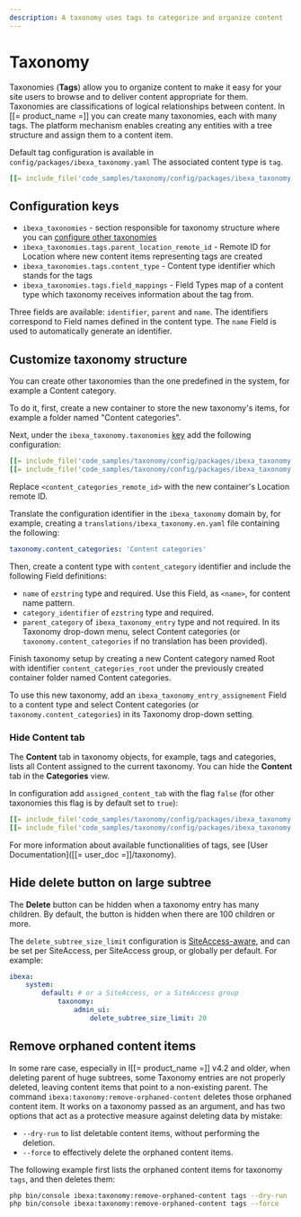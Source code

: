 ```yaml
---
description: A taxonomy uses tags to categorize and organize content
---
```


# Taxonomy

Taxonomies (**Tags**) allow you to organize content to make it easy for your site users to browse and to deliver content appropriate for them. 
Taxonomies are classifications of logical relationships between content.
In [[= product_name =]] you can create many taxonomies, each with many tags. The platform mechanism enables creating any entities with a tree structure and assign them to a content item.

Default tag configuration is available in `config/packages/ibexa_taxonomy.yaml`
The associated content type is `tag`.

``` yaml
[[= include_file('code_samples/taxonomy/config/packages/ibexa_taxonomy.yaml', 0, 9 )=]]
```

## Configuration keys

* `ibexa_taxonomies` - section responsible for taxonomy structure where you can [configure other taxonomies](#customize-taxonomy-structure)
* `ibexa_taxonomies.tags.parent_location_remote_id` - Remote ID for Location where new content items representing tags are created
* `ibexa_taxonomies.tags.content_type` - Content type identifier which stands for the tags
* `ibexa_taxonomies.tags.field_mappings` - Field Types map of a content type which taxonomy receives information about the tag from. 

Three fields are available: `identifier`, `parent` and `name`.
The identifiers correspond to Field names defined in the content type. The `name` Field is used to automatically generate an identifier.

## Customize taxonomy structure

You can create other taxonomies than the one predefined in the system, for example a Content category.

To do it, first, create a new container to store the new taxonomy's items, for example a folder named "Content categories".

Next, under the `ibexa_taxonomy.taxonomies` [key](configuration.md#configuration-files) add the following configuration:

``` yaml
[[= include_file('code_samples/taxonomy/config/packages/ibexa_taxonomy.yaml', 0, 2)=]]        # existing keys
[[= include_file('code_samples/taxonomy/config/packages/ibexa_taxonomy.yaml', 9, 17)=]]
```

Replace `<content_categories_remote_id>` with the new container's Location remote ID.

Translate the configuration identifier in the `ibexa_taxonomy` domain by, for example, creating a `translations/ibexa_taxonomy.en.yaml` file containing the following:
```yaml
taxonomy.content_categories: 'Content categories'
```

Then, create a content type with `content_category` identifier and include the following Field definitions:

* `name` of `ezstring` type and required. Use this Field, as `<name>`, for content name pattern.
* `category_identifier` of `ezstring` type and required.
* `parent_category` of `ibexa_taxonomy_entry` type and not required. In its Taxonomy drop-down menu, select Content categories (or `taxonomy.content_categories` if no translation has been provided).

Finish taxonomy setup by creating a new Content category named Root with identifier `content_categories_root` under the previously created container folder named Content categories.

To use this new taxonomy, add an `ibexa_taxonomy_entry_assignement` Field to a content type and select Content categories (or `taxonomy.content_categories`) in its Taxonomy drop-down setting.

### Hide Content tab

The **Content** tab in taxonomy objects, for example, tags and categories, lists all Content assigned to the current taxonomy.
You can hide the **Content** tab in the **Categories** view.

In configuration add `assigned_content_tab` with the flag `false` (for other taxonomies this flag is by default set to `true`):

``` yaml
[[= include_file('code_samples/taxonomy/config/packages/ibexa_taxonomy.yaml', 0, 2)=]]        # existing keys
[[= include_file('code_samples/taxonomy/config/packages/ibexa_taxonomy.yaml', 9, 17)=]]
```

For more information about available functionalities of tags, see [User Documentation]([[= user_doc =]]/taxonomy).

## Hide delete button on large subtree

The **Delete** button can be hidden when a taxonomy entry has many children.
By default, the button is hidden when there are 100 children or more.

The `delete_subtree_size_limit` configuration is [SiteAccess-aware](siteaccess_aware_configuration.md), and can be set per SiteAccess, per SiteAccess group, or globally per default.
For example:

```yaml
ibexa:
    system:
        default: # or a SiteAccess, or a SiteAccess group
            taxonomy:
                admin_ui:
                    delete_subtree_size_limit: 20
```

## Remove orphaned content items

In some rare case, especially in I[[= product_name =]] v4.2 and older, when deleting parent of huge subtrees, some Taxonomy entries are not properly deleted, leaving content items that point to a non-existing parent.
The command `ibexa:taxonomy:remove-orphaned-content` deletes those orphaned content item.
It works on a taxonomy passed as an argument, and has two options that act as a protective measure against deleting data by mistake:

- `--dry-run` to list deletable content items, without performing the deletion.
- `--force` to effectively delete the orphaned content items.

The following example first lists the orphaned content items for taxonomy `tags`, and then deletes them:

```bash
php bin/console ibexa:taxonomy:remove-orphaned-content tags --dry-run
php bin/console ibexa:taxonomy:remove-orphaned-content tags --force
```
